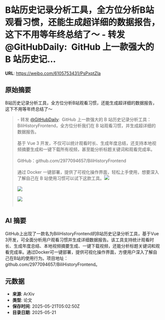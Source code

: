 # B站历史记录分析工具，全方位分析B站观看习惯，还能生成超详细的数据报告，这下不用等年终总结了～ - 转发 @GitHubDaily:&ensp;GitHub 上一款强大的 B 站历史记...

**URL**: https://weibo.com/6105753431/PsPxptZla

## 原始摘要

B站历史记录分析工具，全方位分析B站观看习惯，还能生成超详细的数据报告，这下不用等年终总结了～<br><blockquote> - 转发 <a href="https://weibo.com/5722964389" target="_blank">@GitHubDaily</a>: GitHub 上一款强大的 B 站历史记录分析工具：BiliHistoryFrontend，全方位分析我们在 B 站观看习惯，并生成超详细的数据报告。<br><br>基于 Vue 3 开发，不仅可以统计观看时长、生成年度总结，还支持本地视频摘要生成和一键下载所有视频，甚至能分析标题关键词和观看完成率。<br><br>GitHub：github.com/2977094657/BiliHistoryFrontend<br><br>通过 Docker 一键部署，提供了可视化操作界面，轻松上手使用，想要深入了解自己在 B 站使用习惯可以试下这款工具。<img style="" src="https://tvax4.sinaimg.cn/large/006fiYtfgy1i1m213ti32j31hb0o37g4.jpg" referrerpolicy="no-referrer"><br><br><img style="" src="https://tvax3.sinaimg.cn/large/006fiYtfgy1i1m21ak6ypj31hb0o54a5.jpg" referrerpolicy="no-referrer"><br><br><img style="" src="https://tvax3.sinaimg.cn/large/006fiYtfgy1i1m21kyfv9j31hb0o2ar0.jpg" referrerpolicy="no-referrer"><br><br></blockquote>

## AI 摘要

GitHub上出现了一款名为BiliHistoryFrontend的B站历史记录分析工具，基于Vue 3开发，可全面分析用户观看习惯并生成详细数据报告。该工具支持统计观看时长、生成年度总结、本地视频摘要生成、一键下载视频，还能分析标题关键词和观看完成率。通过Docker可一键部署，提供可视化操作界面，方便用户深入了解自己在B站的使用行为。项目地址：github.com/2977094657/BiliHistoryFrontend。

## 元数据

- **来源**: ArXiv
- **类型**: 论文
- **保存时间**: 2025-05-21T05:02:50Z
- **目录日期**: 2025-05-21
